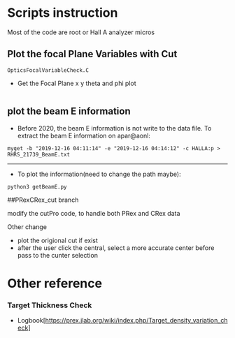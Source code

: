 # Scripts instruction

Most of the code are root or Hall A analyzer micros

## Plot the focal Plane Variables with Cut 
```
OpticsFocalVariableCheck.C
```

* Get the Focal Plane x y theta and phi plot

```

```



## plot the beam E information 
* Before 2020, the beam E information is not write to the data file. To extract the beam E information
on apar@aonl:

```
myget -b "2019-12-16 04:11:14" -e "2019-12-16 04:14:12" -c HALLA:p > RHRS_21739_BeamE.txt

```
--- 

* To plot the information(need to change the path maybe):

```
python3 getBeamE.py
```



##PRexCRex_cut branch 

modify the cutPro code, to handle both PRex and CRex data

Other change 
* plot the origional cut if exist
* after the user click the central, select a more accurate center before pass to the cunter selection 








# Other reference 

### Target Thickness Check 
* Logbook[https://prex.jlab.org/wiki/index.php/Target_density_variation_check]